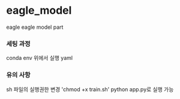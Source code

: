 # eagle_model
eagle eagle model part

### 세팅 과정
conda env 위에서 실행
yaml

### 유의 사항
sh 파일의 실행권한 변경
'chmod +x train.sh'
python app.py로 실행 가능